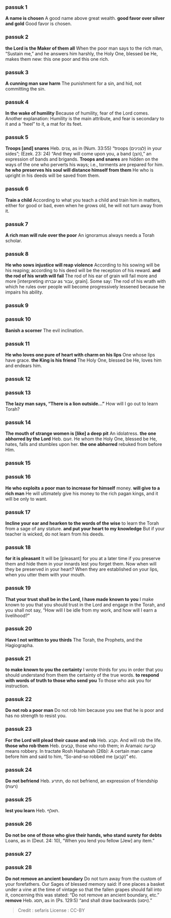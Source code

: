
### passuk 1
<b>A name is chosen</b> A good name above great wealth.
<b>good favor over silver and gold</b> Good favor is chosen.

### passuk 2
<b>the Lord is the Maker of them all</b> When the poor man says to the rich man, “Sustain me,” and he answers him harshly, the Holy One, blessed be He, makes them new: this one poor and this one rich.

### passuk 3
<b>A cunning man saw harm</b> The punishment for a sin, and hid, not committing the sin.

### passuk 4
<b>In the wake of humility</b> Because of humility, fear of the Lord comes. Another explanation: Humility is the main attribute, and fear is secondary to it and a “heel” to it, a mat for its feet.

### passuk 5
<b>Troops [and] snares</b> Heb. צנים, as in (Num. 33:55) “troops (לצנינים) in your sides”; (Ezek. 23: 24) “And they will come upon you, a band (הצן),” an expression of bands and brigands.
<b>Troops and snares</b> are hidden on the ways of the one who perverts his ways; i.e., torments are prepared for him.
<b>he who preserves his soul will distance himself from them</b> He who is upright in his deeds will be saved from them.

### passuk 6
<b>Train a child</b> According to what you teach a child and train him in matters, either for good or bad, even when he grows old, he will not turn away from it.

### passuk 7
<b>A rich man will rule over the poor</b> An ignoramus always needs a Torah scholar.

### passuk 8
<b>He who sows injustice will reap violence</b> According to his sowing will be his reaping; according to his deed will be the reception of his reward.
<b>and the rod of his wrath will fail</b> The rod of his ear of grain will fail more and more [interpreting עברתו as עבור, grain]. Some say: The rod of his wrath with which he rules over people will become progressively lessened because he impairs his ability.

### passuk 9

### passuk 10
<b>Banish a scorner</b> The evil inclination.

### passuk 11
<b>He who loves one pure of heart with charm on his lips</b> One whose lips have grace.
<b>the King is his friend</b> The Holy One, blessed be He, loves him and endears him.

### passuk 12

### passuk 13
<b>The lazy man says, “There is a lion outside...”</b> How will I go out to learn Torah?

### passuk 14
<b>The mouth of strange women is [like] a deep pit</b> An idolatress.
<b>the one abhorred by the Lord</b> Heb. זעום. He whom the Holy One, blessed be He, hates, falls and stumbles upon her.
<b>the one abhorred</b> rebuked from before Him.

### passuk 15

### passuk 16
<b>He who exploits a poor man to increase for himself</b> money.
<b>will give to a rich man</b> He will ultimately give his money to the rich pagan kings, and it will be only to want.

### passuk 17
<b>Incline your ear and hearken to the words of the wise</b> to learn the Torah from a sage of any stature.
<b>and put your heart to my knowledge</b> But if your teacher is wicked, do not learn from his deeds.

### passuk 18
<b>for it is pleasant</b> It will be [pleasant] for you at a later time if you preserve them and hide them in your innards lest you forget them. Now when will they be preserved in your heart? When they are established on your lips, when you utter them with your mouth.

### passuk 19
<b>That your trust shall be in the Lord, I have made known to you</b> I make known to you that you should trust in the Lord and engage in the Torah, and you shall not say, “How will I be idle from my work, and how will I earn a livelihood?”

### passuk 20
<b>Have I not written to you thirds</b> The Torah, the Prophets, and the Hagiographa.

### passuk 21
<b>to make known to you the certainty</b> I wrote thirds for you in order that you should understand from them the certainty of the true words.
<b>to respond with words of truth to those who send you</b> To those who ask you for instruction.

### passuk 22
<b>Do not rob a poor man</b> Do not rob him because you see that he is poor and has no strength to resist you.

### passuk 23
<b>For the Lord will plead their cause and rob</b> Heb. וקבע. And will rob the life.
<b>those who rob them</b> Heb. קבעים, those who rob them; in Aramaic קביעה means robbery. In tractate Rosh Hashanah (26b): A certain man came before him and said to him, “So-and-so robbed me (קבען)” etc.

### passuk 24
<b>Do not befriend</b> Heb. תתרע, do not befriend, an expression of friendship (רעות)

### passuk 25
<b>lest you learn</b> Heb. תאלף.

### passuk 26
<b>Do not be one of those who give their hands, who stand surety for debts</b> Loans, as in (Deut. 24: 10), “When you lend you fellow [Jew] any item.”

### passuk 27

### passuk 28
<b>Do not remove an ancient boundary</b> Do not turn away from the custom of your forefathers. Our Sages of blessed memory said: If one places a basket under a vine at the time of vintage so that the fallen grapes should fall into it, concerning this was stated: “Do not remove an ancient boundary, etc.” <b>remove</b> Heb. תסג, as in (Ps. 129:5) “and shall draw backwards (ויסגו).”

>Credit : sefaris
>License : CC-BY